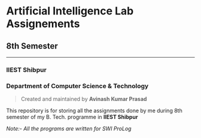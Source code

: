# Artificial Intelligence Lab Assignements
## 8th Semester
---
### IIEST Shibpur
### Department of Computer Science & Technology
> Created and maintained by **Avinash Kumar Prasad**	

This repository is for storing all the assignments done by me during 8th semester of my B. Tech. programme in **IIEST Shibpur**

*Note:- All the programs are written for SWI ProLog*